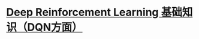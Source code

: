 

# [Deep Reinforcement Learning 基础知识（DQN方面）](http://blog.csdn.net/songrotek/article/details/50580904)

